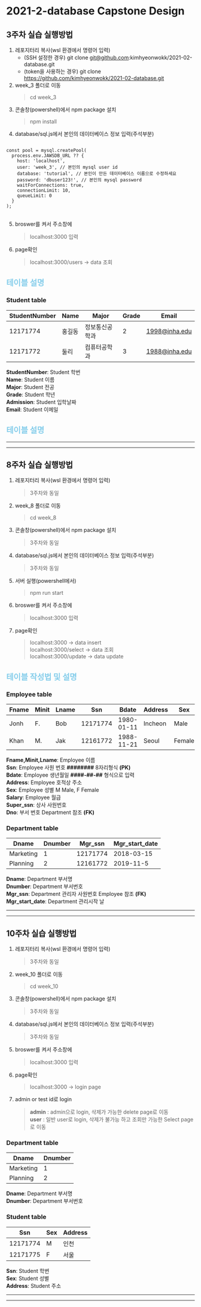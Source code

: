 # 2021-2-database Capstone Design

## 3주차 실습 실행방법
1. 레포지터리 복사(wsl 환경에서 명령어 입력)
    - (SSH 설정한 경우) git clone git@github.com:kimhyeonwokk/2021-02-database.git
    - (token을 사용하는 경우) git clone https://github.com/kimhyeonwokk/2021-02-database.git
2. week_3 폴더로 이동
    > cd week_3
3. 콘솔창(powershell)에서 npm package 설치
    > npm install
4. database/sql.js에서 본인의 데이터베이스 정보 입력(주석부분)
<pre>
<code>
const pool = mysql.createPool(
  process.env.JAWSDB_URL ?? {
    host: 'localhost',
    user: 'week_3', // 본인의 mysql user id
    database: 'tutorial', // 본인이 만든 데이터베이스 이름으로 수정하세요
    password: 'dbuser123!', // 본인의 mysql password
    waitForConnections: true,
    connectionLimit: 10,
    queueLimit: 0
  }
);
</code>
</pre>
5. broswer를 켜서 주소창에 
    >localhost:3000 입력
6. page확인
    >localhost:3000/users -> data 조회  
## <span style="color:skyblue">테이블 설명</span>
### **Student table**
StudentNumber|Name|Major|Grade|Email|
---|---|---|---|---|
12171774|홍길동|정보통신공학과|2|1998@inha.edu|
12171772|둘리|컴퓨터공학과|3|1988@inha.edu|

__StudentNumber__: Student 학번    
__Name__: Student 이름  
__Major__: Student 전공  
__Grade__: Student 학년  
__Admission__: Student 입학날짜  
__Email__: Student 이메일        

## <span style="color:skyblue">테이블 설명</span>

---------------------------------------
---------------------------------------

## 8주차 실습 실행방법
1. 레포지터리 복사(wsl 환경에서 명령어 입력)
    > 3주차와 동일
2. week_8 폴더로 이동
    > cd week_8
3. 콘솔창(powershell)에서 npm package 설치
    > 3주차와 동일
4. database/sql.js에서 본인의 데이터베이스 정보 입력(주석부분)
    > 3주차와 동일
5. 서버 실행(powershell에서)
    > npm run start
6. broswer를 켜서 주소창에 
    >localhost:3000 입력
7. page확인
    >localhost:3000 -> data insert  
    >localhost:3000/select -> data 조회  
    >localhost:3000/update -> data update

## <span style="color:skyblue">테이블 작성법 및 설명</span>
### **Employee table**
Fname|Minit|Lname|Ssn|Bdate|Address|Sex|Salary|Super_ssn|Dno
---|---|---|---|---|---|---|---|---|---|
Jonh|F.|Bob|12171774|1980-01-11|Incheon|Male|25000$|12191991|1|
Khan|M.|Jak|12161772|1988-11-21|Seoul|Female|30000$|12191990|2|  

__Fname,Minit,Lname__: Employee 이름  
__Ssn__: Employee 사원 번호 **########** 8자리형식 **(PK)**    
__Bdate__: Employee 생년월일 **####-##-##** 형식으로 입력      
__Address__: Employee 호적상 주소  
__Sex__: Employee 성별 M Male, F Female   
__Salary__: Employee 월급  
__Super_ssn__: 상사 사원번호  
__Dno__: 부서 번호 Department 참조 **(FK)**  

### **Department table**
Dname|Dnumber|Mgr_ssn|Mgr_start_date|
---|---|---|---|
Marketing|1|12171774|2018-03-15|
Planning|2|12161772|2019-11-5|

__Dname__: Department 부서명  
__Dnumber__: Department 부서번호  
__Mgr_ssn__: Department 관리자 사원번호 Employee 참조 **(FK)**    
__Mgr_start_date__: Department 관리시작 날

---------------------------------------
---------------------------------------
## 10주차 실습 실행방법
1. 레포지터리 복사(wsl 환경에서 명령어 입력)
    > 3주차와 동일
2. week_10 폴더로 이동
    > cd week_10
3. 콘솔창(powershell)에서 npm package 설치
    > 3주차와 동일
4. database/sql.js에서 본인의 데이터베이스 정보 입력(주석부분)
    > 3주차와 동일
5. broswer를 켜서 주소창에 
    >localhost:3000 입력
6. page확인
    >localhost:3000 -> login page
7. admin or test id로 login  
    >**admin** : admin으로 login, 삭제가 가능한 delete page로 이동  
    >**user** : 일반 user로 login, 삭제가 불가능 하고 조회만 가능한 Select page로 이동
    
### **Department table**
Dname|Dnumber|
---|---|
Marketing|1|
Planning|2|  

__Dname__: Department 부서명  
__Dnumber__: Department 부서번호  

### **Student table**
Ssn|Sex|Address|
---|---|---|
12171774|M|인천|
12171775|F|서울|

__Ssn__: Student 학번  
__Sex__: Student 성별  
__Address__: Student 주소

---------------------------------------
---------------------------------------